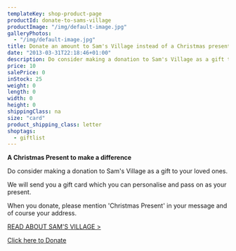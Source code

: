 ```yaml
---
templateKey: shop-product-page
productId: donate-to-sams-village
productImage: "/img/default-image.jpg"
galleryPhotos:
  - "/img/default-image.jpg"
title: Donate an amount to Sam's Village instead of a Christmas present
date: "2013-03-31T22:18:46+01:00"
description: Do consider making a donation to Sam's Village as a gift to your loved ones.
price: 10
salePrice: 0
inStock: 25
weight: 0
length: 0
width: 0
height: 0
shippingClass: na
size: "card"
product_shipping_class: letter
shoptags:
  - giftlist
---
```


<strong>A Christmas Present to make a difference</strong>

Do consider making a donation to Sam's Village as a gift to your loved ones.

We will send you a gift card which you can personalise and&nbsp;pass on as your present.

When you donate,&nbsp;please mention 'Christmas Present' in your message and of course your address.&nbsp;

<a href="/projects/sams-village/">READ ABOUT SAM'S VILLAGE&nbsp;&gt;</a>

<a href="https://africanvisionmalawi.charitycheckout.co.uk/#!/">Click here to Donate</a>

&nbsp;

&nbsp;
